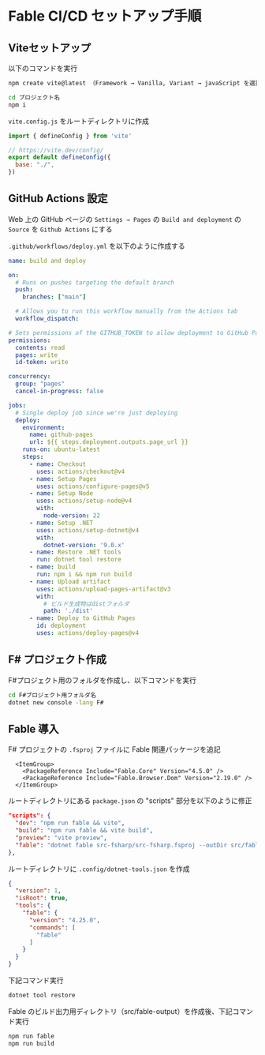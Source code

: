 # Fable CI/CD セットアップ手順

## Viteセットアップ

以下のコマンドを実行 

```bash
npm create vite@latest （Framework → Vanilla, Variant → javaScript を選択）
```

```bash
cd プロジェクト名
npm i
```
`vite.config.js` をルートディレクトリに作成

```js
import { defineConfig } from 'vite'

// https://vite.dev/config/
export default defineConfig({
  base: "./",
})
```

## GitHub Actions 設定

Web 上の GitHub ページの `Settings → Pages` の `Build and deployment` の `Source` を `Github Actions` にする

`.github/workflows/deploy.yml` を以下のように作成する

```yml
name: build and deploy

on:
  # Runs on pushes targeting the default branch
  push:
    branches: ["main"]

  # Allows you to run this workflow manually from the Actions tab
  workflow_dispatch:

# Sets permissions of the GITHUB_TOKEN to allow deployment to GitHub Pages
permissions:
  contents: read
  pages: write
  id-token: write

concurrency:
  group: "pages"
  cancel-in-progress: false

jobs:
  # Single deploy job since we're just deploying
  deploy:
    environment:
      name: github-pages
      url: ${{ steps.deployment.outputs.page_url }}
    runs-on: ubuntu-latest
    steps:
      - name: Checkout
        uses: actions/checkout@v4
      - name: Setup Pages
        uses: actions/configure-pages@v5
      - name: Setup Node
        uses: actions/setup-node@v4
        with:
          node-version: 22
      - name: Setup .NET
        uses: actions/setup-dotnet@v4
        with:
          dotnet-version: '9.0.x'
      - name: Restore .NET tools
        run: dotnet tool restore
      - name: build
        run: npm i && npm run build
      - name: Upload artifact
        uses: actions/upload-pages-artifact@v3
        with:
          # ビルド生成物はdistフォルダ
          path: './dist'
      - name: Deploy to GitHub Pages
        id: deployment
        uses: actions/deploy-pages@v4
```

## F# プロジェクト作成

F#プロジェクト用のフォルダを作成し、以下コマンドを実行

```bash
cd F#プロジェクト用フォルダ名
dotnet new console -lang F#
```

## Fable 導入

F# プロジェクトの `.fsproj` ファイルに Fable 関連パッケージを追記

```fsproj
  <ItemGroup>
    <PackageReference Include="Fable.Core" Version="4.5.0" />
    <PackageReference Include="Fable.Browser.Dom" Version="2.19.0" />
  </ItemGroup>
```

ルートディレクトリにある `package.json` の "scripts" 部分を以下のように修正

```json
"scripts": {
  "dev": "npm run fable && vite",
  "build": "npm run fable && vite build",
  "preview": "vite preview",
  "fable": "dotnet fable src-fsharp/src-fsharp.fsproj --outDir src/fable-output"
},
```

ルートディレクトリに `.config/dotnet-tools.json` を作成

```json
{
  "version": 1,
  "isRoot": true,
  "tools": {
    "fable": {
      "version": "4.25.0",
      "commands": [
        "fable"
      ]
    }
  }
} 
```

下記コマンド実行

```bash
dotnet tool restore
```

Fable のビルド出力用ディレクトリ（src/fable-output）を作成後、下記コマンド実行

```bash
npm run fable
npm run build
```